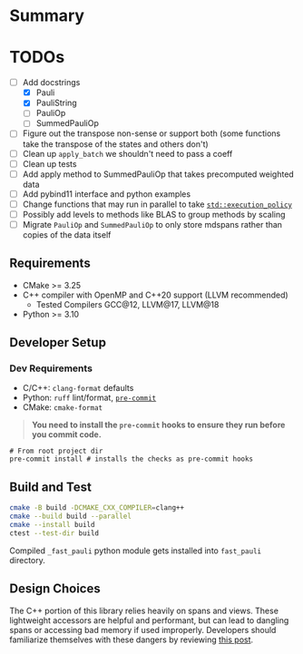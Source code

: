 # Summary

# TODOs
- [ ] Add docstrings
  - [X] Pauli
  - [X] PauliString
  - [ ] PauliOp
  - [ ] SummedPauliOp
- [ ] Figure out the transpose non-sense or support both (some functions take the transpose of the states and others don't)
- [ ] Clean up `apply_batch` we shouldn't need to pass a coeff
- [ ] Clean up tests
- [ ] Add apply method to SummedPauliOp that takes precomputed weighted data
- [ ] Add pybind11 interface and python examples
- [ ] Change functions that may run in parallel to take [`std::execution_policy`](https://en.cppreference.com/w/cpp/algorithm/execution_policy_tag_t)
- [ ] Possibly add levels to methods like BLAS to group methods by scaling
- [ ] Migrate `PauliOp` and `SummedPauliOp` to only store mdspans rather than copies of the data itself

## Requirements

- CMake >= 3.25
- C++ compiler with OpenMP and C++20 support (LLVM recommended)
  - Tested Compilers GCC@12, LLVM@17, LLVM@18
- Python >= 3.10

## Developer Setup

### Dev Requirements

- C/C++: `clang-format` defaults
- Python: `ruff` lint/format, [`pre-commit`](https://pre-commit.com/)
- CMake: `cmake-format`

> **You need to install the `pre-commit` hooks to ensure they run before you commit code.**

```shell
# From root project dir
pre-commit install # installs the checks as pre-commit hooks
```

## Build and Test

```bash
cmake -B build -DCMAKE_CXX_COMPILER=clang++
cmake --build build --parallel
cmake --install build
ctest --test-dir build
```
Compiled `_fast_pauli` python module gets installed into `fast_pauli` directory.

## Design Choices

The C++ portion of this library relies heavily on spans and views.
These lightweight accessors are helpful and performant, but can lead to dangling spans or accessing bad memory if used improperly.
Developers should familiarize themselves with these dangers by reviewing [this post](https://hackingcpp.com/cpp/std/span.html).

